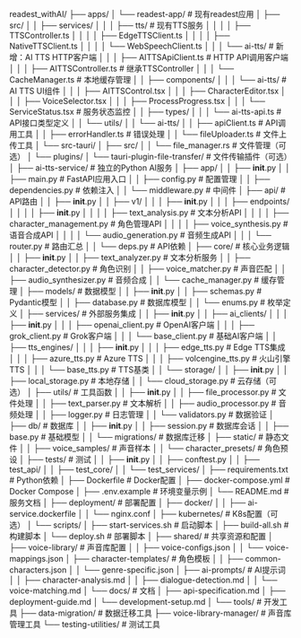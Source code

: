 readest_withAI/
├── apps/
│   └── readest-app/                   # 现有readest应用
│       ├── src/
│       │   ├── services/
│       │   │   ├── tts/               # 现有TTS服务
│       │   │   │   ├── TTSController.ts
│       │   │   │   ├── EdgeTTSClient.ts
│       │   │   │   ├── NativeTTSClient.ts
│       │   │   │   └── WebSpeechClient.ts
│       │   │   └── ai-tts/            # 新增：AI TTS HTTP客户端
│       │   │       ├── AITTSApiClient.ts    # HTTP API调用客户端
│       │   │       ├── AITTSController.ts   # 继承TTSController
│       │   │       └── CacheManager.ts      # 本地缓存管理
│       │   ├── components/
│       │   │   └── ai-tts/            # AI TTS UI组件
│       │   │       ├── AITTSControl.tsx
│       │   │       ├── CharacterEditor.tsx
│       │   │       ├── VoiceSelector.tsx
│       │   │       ├── ProcessProgress.tsx
│       │   │       └── ServiceStatus.tsx    # 服务状态监控
│       │   ├── types/
│       │   │   └── ai-tts-api.ts      # API接口类型定义
│       │   └── utils/
│       │       └── ai-tts/
│       │           ├── apiClient.ts    # API调用工具
│       │           ├── errorHandler.ts # 错误处理
│       │           └── fileUploader.ts # 文件上传工具
│       └── src-tauri/
│           ├── src/
│           │   └── file_manager.rs    # 文件管理（可选）
│           └── plugins/
│               └── tauri-plugin-file-transfer/ # 文件传输插件（可选）
│
├── ai-tts-service/                    # 独立的Python AI服务
│   ├── app/
│   │   ├── __init__.py
│   │   ├── main.py                    # FastAPI应用入口
│   │   ├── config.py                  # 配置管理
│   │   ├── dependencies.py            # 依赖注入
│   │   └── middleware.py              # 中间件
│   ├── api/                           # API路由
│   │   ├── __init__.py
│   │   ├── v1/
│   │   │   ├── __init__.py
│   │   │   ├── endpoints/
│   │   │   │   ├── __init__.py
│   │   │   │   ├── text_analysis.py   # 文本分析API
│   │   │   │   ├── character_management.py # 角色管理API
│   │   │   │   ├── voice_synthesis.py # 语音合成API
│   │   │   │   └── audio_generation.py # 音频生成API
│   │   │   └── router.py              # 路由汇总
│   │   └── deps.py                    # API依赖
│   ├── core/                          # 核心业务逻辑
│   │   ├── __init__.py
│   │   ├── text_analyzer.py           # 文本分析服务
│   │   ├── character_detector.py      # 角色识别
│   │   ├── voice_matcher.py           # 声音匹配
│   │   ├── audio_synthesizer.py       # 音频合成
│   │   └── cache_manager.py           # 缓存管理
│   ├── models/                        # 数据模型
│   │   ├── __init__.py
│   │   ├── schemas.py                 # Pydantic模型
│   │   ├── database.py                # 数据库模型
│   │   └── enums.py                   # 枚举定义
│   ├── services/                      # 外部服务集成
│   │   ├── __init__.py
│   │   ├── ai_clients/
│   │   │   ├── __init__.py
│   │   │   ├── openai_client.py       # OpenAI客户端
│   │   │   ├── grok_client.py         # Grok客户端
│   │   │   └── base_client.py         # 基础AI客户端
│   │   ├── tts_engines/
│   │   │   ├── __init__.py
│   │   │   ├── edge_tts.py            # Edge TTS集成
│   │   │   ├── azure_tts.py           # Azure TTS
│   │   │   ├── volcengine_tts.py      # 火山引擎TTS
│   │   │   └── base_tts.py            # TTS基类
│   │   └── storage/
│   │       ├── __init__.py
│   │       ├── local_storage.py       # 本地存储
│   │       └── cloud_storage.py       # 云存储（可选）
│   ├── utils/                         # 工具函数
│   │   ├── __init__.py
│   │   ├── file_processor.py          # 文件处理
│   │   ├── text_parser.py             # 文本解析
│   │   ├── audio_processor.py         # 音频处理
│   │   ├── logger.py                  # 日志管理
│   │   └── validators.py              # 数据验证
│   ├── db/                            # 数据库
│   │   ├── __init__.py
│   │   ├── session.py                 # 数据库会话
│   │   ├── base.py                    # 基础模型
│   │   └── migrations/                # 数据库迁移
│   ├── static/                        # 静态文件
│   │   ├── voice_samples/             # 声音样本
│   │   └── character_presets/         # 角色预设
│   ├── tests/                         # 测试
│   │   ├── __init__.py
│   │   ├── conftest.py
│   │   ├── test_api/
│   │   ├── test_core/
│   │   └── test_services/
│   ├── requirements.txt               # Python依赖
│   ├── Dockerfile                     # Docker配置
│   ├── docker-compose.yml             # Docker Compose
│   ├── .env.example                   # 环境变量示例
│   └── README.md                      # 服务文档
│
├── deployment/                        # 部署配置
│   ├── docker/
│   │   ├── ai-service.dockerfile
│   │   └── nginx.conf
│   ├── kubernetes/                    # K8s配置（可选）
│   └── scripts/
│       ├── start-services.sh          # 启动脚本
│       ├── build-all.sh              # 构建脚本
│       └── deploy.sh                 # 部署脚本
│
├── shared/                           # 共享资源和配置
│   ├── voice-library/                # 声音库配置
│   │   ├── voice-configs.json
│   │   └── voice-mappings.json
│   ├── character-templates/          # 角色模板
│   │   ├── common-characters.json
│   │   └── genre-specific.json
│   ├── ai-prompts/                   # AI提示词
│   │   ├── character-analysis.md
│   │   ├── dialogue-detection.md
│   │   └── voice-matching.md
│   └── docs/                         # 文档
│       ├── api-specification.md
│       ├── deployment-guide.md
│       └── development-setup.md
│
└── tools/                           # 开发工具
    ├── data-migration/              # 数据迁移工具
    ├── voice-library-manager/       # 声音库管理工具
    └── testing-utilities/           # 测试工具